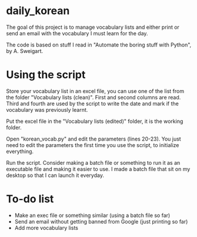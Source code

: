 # daily_korean
The goal of this project is to manage vocabulary lists and either print or send an email with the vocabulary I must learn for the day.

The code is based on stuff I read in "Automate the boring stuff with Python", by A. Sweigart.

# Using the script

Store your vocabulary list in an excel file, you can use one of the list from the folder "Vocabulary lists (clean)". First and second columns are read. Third and fourth are used by the script to write the date and mark if the vocabulary was previously learnt.

Put the excel file in the "Vocabulary lists (edited)" folder, it is the working folder.

Open "korean_vocab.py" and edit the parameters (lines 20-23). You just need to edit the parameters the first time you use the script, to initialize everything.

Run the script. Consider making a batch file or something to run it as an executable file and making it easier to use. I made a batch file that sit on my desktop so that I can launch it everyday.


# To-do list
- Make an exec file or something similar (using a batch file so far)
- Send an email without getting banned from Google (just printing so far)
- Add more vocabulary lists


